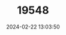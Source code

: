 ---
title: "19548"
category: "Rhinolophus luctus"
draft: false
date: 2024-02-22 13:03:50
languages:
  English: ["Great Woolly Horsehoe Bat", "Woolly Horseshoe Bat"]
---